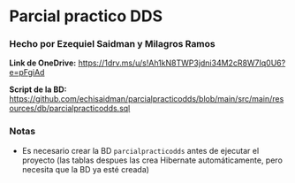 # Parcial practico DDS

### Hecho por Ezequiel Saidman y Milagros Ramos 

**Link de OneDrive:** https://1drv.ms/u/s!Ah1kN8TWP3jdni34M2cR8W7Iq0U6?e=pFgiAd

**Script de la BD:** https://github.com/echisaidman/parcialpracticodds/blob/main/src/main/resources/db/parcialpracticodds.sql

### Notas
- Es necesario crear la BD `parcialpracticodds` antes de ejecutar el proyecto (las tablas despues las crea Hibernate automáticamente, pero necesita que la BD ya esté creada)
